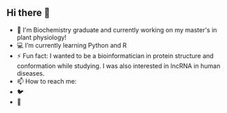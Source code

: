 ## Hi there 👋
- 🌿 I'm Biochemistry graduate and currently working on my master's in plant physiology!
- 💻 I’m currently learning Python and R 
- ⚡ Fun fact: I wanted to be a bioinformatician in protein structure and conformation while studying. I was also interested in lncRNA in human diseases. 
- 📫 How to reach me: 
- 🐦 
- 🌱


<!--
**bilgecodes/bilgecodes** is a ✨ _special_ ✨ repository because its `README.md` (this file) appears on your GitHub profile.

Here are some ideas to get you started:

- 🔭 I’m currently working on ...

- 👯 I’m looking to collaborate on ...
- 🤔 I’m looking for help with ...
- 💬 Ask me about ...
- 📫 How to reach me: ...
- 😄 Pronouns: ...
- ⚡ Fun fact: ...
-->
